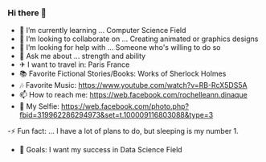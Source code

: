 ### Hi there 👋

- 🌱 I’m currently learning ... Computer Science Field
- 👯 I’m looking to collaborate on ... Creating animated or graphics designs
- 🤔 I’m looking for help with ... Someone who's willing to do so
- 💬 Ask me about ... strength and ability
- ✈ I want to travel in: Paris France
- 📚 Favorite Fictional Stories/Books: Works of Sherlock Holmes
- 🎶 Favorite Music: https://www.youtube.com/watch?v=RB-RcX5DS5A
- 📫 How to reach me: https://web.facebook.com/rochelleann.dinaque
- 🤳 My Selfie: https://web.facebook.com/photo.php?fbid=319962286294973&set=t.100009116803088&type=3


-⚡ Fun fact: ... I have a lot of plans to do, but sleeping is my number 1.
- 📌 Goals: I want my success in Data Science Field

